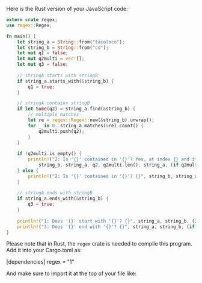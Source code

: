  Here is the Rust version of your JavaScript code:

```rust
extern crate regex;
use regex::Regex;

fn main() {
    let string_a = String::from("tacoloco");
    let string_b = String::from("co");
    let mut q1 = false;
    let mut q2multi = vec![];
    let mut q3 = false;
    
    // stringA starts with stringB
    if string_a.starts_with(&string_b) {
        q1 = true;
    }

    // stringA contains stringB
    if let Some(q2) = string_a.find(&string_b) {
        // multiple matches
        let re = regex::Regex::new(&string_b).unwrap();
        for _ in 0..string_a.matches(&re).count() {
            q2multi.push(q2);
        }
    }
    
    if !q2multi.is_empty() {
        println!("2: Is '{}' contained in '{}'? Yes, at index {} and it happens {} times within '{}', at index{}{} {}.", 
            string_b, string_a, q2, q2multi.len(), string_a, (if q2multi.len() > 1 {"es"} else {""}), q2multi.join(", "), (if q2multi.len() > 1 {"es"} else {""}))
    } else {
        println!("2: Is '{}' contained in '{}'? {}", string_b, string_a, ( if !q2 { "No." } else { "Yes, at index "+ &q2.to_string() + "." }));
    }
    
    // stringA ends with stringB
    if string_a.ends_with(&string_b) {
        q3 = true;
    }
    
    println!("1: Does '{}' start with '{}'? {}", string_a, string_b, (if q1 {"Yes."} else {"No."}));
    println!("3: Does '{}' end with '{}'? {}", string_a, string_b, (if q3 {"Yes."} else {"No."}));
}
```
Please note that in Rust, the `regex` crate is needed to compile this program. Add it into your Cargo.toml as:

[dependencies]
regex = "1"

And make sure to import it at the top of your file like:



